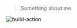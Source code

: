 > Something about me

![build-action](https://github.com/EchoZhaoH/echozh/actions/workflows/build-action.yml/badge.svg?event=push&branch=v1.09)
